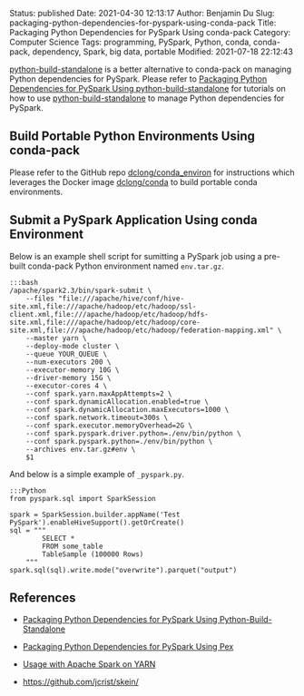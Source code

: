 Status: published
Date: 2021-04-30 12:13:17
Author: Benjamin Du
Slug: packaging-python-dependencies-for-pyspark-using-conda-pack
Title: Packaging Python Dependencies for PySpark Using conda-pack
Category: Computer Science
Tags: programming, PySpark, Python, conda, conda-pack, dependency, Spark, big data, portable
Modified: 2021-07-18 22:12:43


[python-build-standalone](https://github.com/indygreg/python-build-standalone)
is a better alternative to conda-pack on managing Python dependencies for PySpark.
Please refer to 
[Packaging Python Dependencies for PySpark Using python-build-standalone](http://www.legendu.net/en/blog/packaging-Python-Dependencies-for-PySpark-Using-python-build-standalone)
for tutorials on how to use
[python-build-standalone](https://github.com/indygreg/python-build-standalone)
to manage Python dependencies for PySpark.

## Build Portable Python Environments Using conda-pack

Please refer to the GitHub repo
[dclong/conda_environ](https://github.com/dclong/conda_environ)
for instructions
which leverages the Docker image
[dclong/conda](https://github.com/dclong/docker-conda)
to build portable conda environments.

## Submit a PySpark Application Using conda Environment

Below is an example shell script for sumitting a PySpark job 
using a pre-built conda-pack Python environment named `env.tar.gz`.

    :::bash
    /apache/spark2.3/bin/spark-submit \
        --files "file:///apache/hive/conf/hive-site.xml,file:///apache/hadoop/etc/hadoop/ssl-client.xml,file:///apache/hadoop/etc/hadoop/hdfs-site.xml,file:///apache/hadoop/etc/hadoop/core-site.xml,file:///apache/hadoop/etc/hadoop/federation-mapping.xml" \
        --master yarn \
        --deploy-mode cluster \
        --queue YOUR_QUEUE \
        --num-executors 200 \
        --executor-memory 10G \
        --driver-memory 15G \
        --executor-cores 4 \
        --conf spark.yarn.maxAppAttempts=2 \
        --conf spark.dynamicAllocation.enabled=true \
        --conf spark.dynamicAllocation.maxExecutors=1000 \
        --conf spark.network.timeout=300s \
        --conf spark.executor.memoryOverhead=2G \
        --conf spark.pyspark.driver.python=./env/bin/python \
        --conf spark.pyspark.python=./env/bin/python \
        --archives env.tar.gz#env \
        $1

And below is a simple example of `_pyspark.py`.

    :::Python
    from pyspark.sql import SparkSession

    spark = SparkSession.builder.appName('Test PySpark').enableHiveSupport().getOrCreate()
    sql = """
            SELECT * 
            FROM some_table 
            TableSample (100000 Rows)
        """
    spark.sql(sql).write.mode("overwrite").parquet("output")

## References

- [Packaging Python Dependencies for PySpark Using Python-Build-Standalone](http://www.legendu.net/en/blog/packaging-Python-Dependencies-for-PySpark-Using-python-build-standalone)

- [Packaging Python Dependencies for PySpark Using Pex](http://www.legendu.net/misc/blog/packaging-python-dependencies-for-pyspark-using-pex)

- [Usage with Apache Spark on YARN](https://conda.github.io/conda-pack/spark.html)

- https://github.com/jcrist/skein/